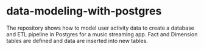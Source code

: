 # data-modeling-with-postgres
The repository shows how to model user activity data to create a database and ETL pipeline in Postgres for a music streaming app. Fact and Dimension tables are defined and data are inserted into new tables.
